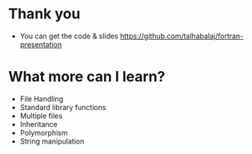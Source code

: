 # Thank you

- You can get the code & slides 
  https://github.com/talhabalaj/fortran-presentation

# What more can I learn?

- File Handling
- Standard library functions
- Multiple files
- Inheritance
- Polymorphism
- String manipulation